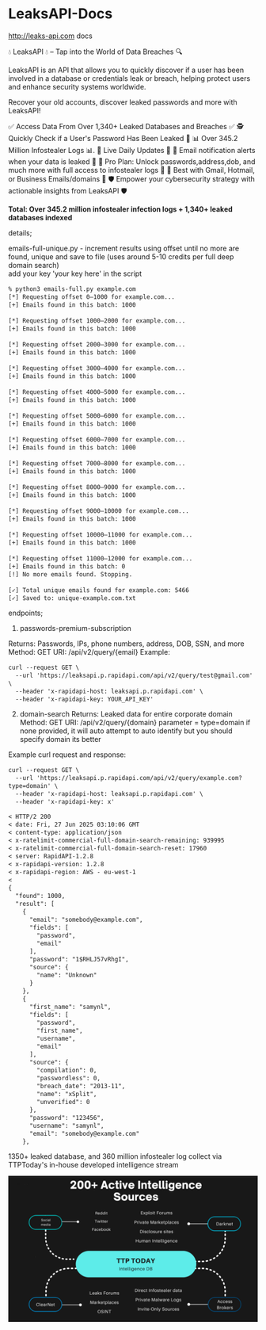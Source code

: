 
# LeaksAPI-Docs
http://leaks-api.com docs



 💧 LeaksAPI 💧 – Tap into the World of Data Breaches 🔍

LeaksAPI is an API that allows you to quickly discover if a user has been involved in a database or credentials leak or breach, helping protect users and enhance security systems worldwide.

Recover your old accounts, discover leaked passwords and more with LeaksAPI!

✅ Access Data From Over 1,340+ Leaked Databases and Breaches ✅
🕵️ Quickly Check if a User's Password Has Been Leaked 🔑
📊 Over 345.2 Million Infostealer Logs 📊.
🚀 Live Daily Updates 🚀
🚨 Email notification alerts when your data is leaked 🚨
💼 Pro Plan: Unlock passwords,address,dob, and much more with full access to infostealer logs 💼
📧 Best with Gmail, Hotmail, or Business Emails/domains 📧
🛡️ Empower your cybersecurity strategy with actionable insights from LeaksAPI 🛡️

**Total: Over 345.2 million infostealer infection logs + 1,340+ leaked databases indexed** 


details; 
 
emails-full-unique.py - increment results using offset until no more are found, unique and save to file (uses around 5-10 credits per full deep domain search)  
add your key 'your key here' in the script 

```
% python3 emails-full.py example.com
[*] Requesting offset 0–1000 for example.com...
[+] Emails found in this batch: 1000

[*] Requesting offset 1000–2000 for example.com...
[+] Emails found in this batch: 1000

[*] Requesting offset 2000–3000 for example.com...
[+] Emails found in this batch: 1000

[*] Requesting offset 3000–4000 for example.com...
[+] Emails found in this batch: 1000

[*] Requesting offset 4000–5000 for example.com...
[+] Emails found in this batch: 1000

[*] Requesting offset 5000–6000 for example.com...
[+] Emails found in this batch: 1000

[*] Requesting offset 6000–7000 for example.com...
[+] Emails found in this batch: 1000

[*] Requesting offset 7000–8000 for example.com...
[+] Emails found in this batch: 1000

[*] Requesting offset 8000–9000 for example.com...
[+] Emails found in this batch: 1000

[*] Requesting offset 9000–10000 for example.com...
[+] Emails found in this batch: 1000

[*] Requesting offset 10000–11000 for example.com...
[+] Emails found in this batch: 1000

[*] Requesting offset 11000–12000 for example.com...
[+] Emails found in this batch: 0
[!] No more emails found. Stopping.

[✓] Total unique emails found for example.com: 5466
[✓] Saved to: unique-example.com.txt
```


endpoints;

1. passwords-premium-subscription

Returns: Passwords, IPs, phone numbers, address, DOB, SSN, and more
Method: GET
URI: /api/v2/query/{email}
Example:
```
curl --request GET \
  --url 'https://leaksapi.p.rapidapi.com/api/v2/query/test@gmail.com' \
  --header 'x-rapidapi-host: leaksapi.p.rapidapi.com' \
  --header 'x-rapidapi-key: YOUR_API_KEY'
```


2. domain-search
Returns: Leaked data for entire corporate domain
Method: GET
URI: /api/v2/query/{domain}
parameter = type=domain
if none provided, it will auto attempt to auto identify but you should specify domain its better

Example curl request and response:
```
curl --request GET \
  --url 'https://leaksapi.p.rapidapi.com/api/v2/query/example.com?type=domain' \
  --header 'x-rapidapi-host: leaksapi.p.rapidapi.com' \
  --header 'x-rapidapi-key: x'
```

```
< HTTP/2 200 
< date: Fri, 27 Jun 2025 03:10:06 GMT
< content-type: application/json
< x-ratelimit-commercial-full-domain-search-remaining: 939995
< x-ratelimit-commercial-full-domain-search-reset: 17960
< server: RapidAPI-1.2.8
< x-rapidapi-version: 1.2.8
< x-rapidapi-region: AWS - eu-west-1
< 
{
  "found": 1000,
  "result": [
    {
      "email": "somebody@example.com",
      "fields": [
        "password",
        "email"
      ],
      "password": "1$RHLJ57vRhgI",
      "source": {
        "name": "Unknown"
      }
    },
    {
      "first_name": "samynl",
      "fields": [
        "password",
        "first_name",
        "username",
        "email"
      ],
      "source": {
        "compilation": 0,
        "passwordless": 0,
        "breach_date": "2013-11",
        "name": "xSplit",
        "unverified": 0
      },
      "password": "123456",
      "username": "samynl",
      "email": "somebody@example.com"
    },
```

  1350+ leaked database, and 360 million infostealer log collect via TTPToday's in-house developed intelligence stream 

  ![Alt text](intel.png)

